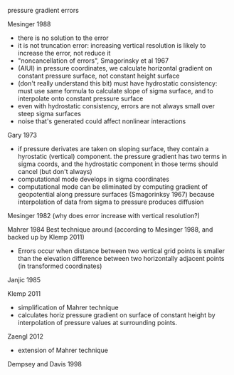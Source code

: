 pressure gradient errors

Mesinger 1988
- there is no solution to the error
- it is not truncation error: increasing vertical resolution is likely to increase the error, not reduce it
- "noncancellation of errors", Smagorinsky et al 1967
- (AIUI) in pressure coordinates, we calculate horizontal gradient on constant pressure surface, not constant height surface
- (don't really understand this bit) must have hydrostatic consistency: must use same formula to calculate slope of sigma surface, and to interpolate onto constant pressure surface
- even with hydrostatic consistency, errors are not always small over steep sigma surfaces
- noise that's generated could affect nonlinear interactions

Gary 1973
- if pressure derivates are taken on sloping surface, they contain a hyrostatic (vertical) component.  the pressure gradient has two terms in sigma coords, and the hydrostatic component in those terms should cancel (but don't always)
- computational mode develops in sigma coordinates
- computational mode can be eliminated by computing gradient of geopotential along pressure surfaces (Smagorinksy 1967) because interpolation of data from sigma to pressure produces diffusion

Mesinger 1982 (why does error increase with vertical resolution?)

Mahrer 1984
Best technique around (according to Mesinger 1988, and backed up by Klemp 2011)
- Errors occur when distance between two vertical grid points is smaller than the elevation difference between two horizontally adjacent points (in transformed coordinates)

Janjic 1985

Klemp 2011
- simplification of Mahrer technique
- calculates horiz pressure gradient on surface of constant height by interpolation of pressure values at surrounding points.

Zaengl 2012
- extension of Mahrer technique

Dempsey and Davis 1998